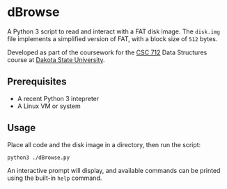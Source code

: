 # dBrowse
A Python 3 script to read and interact with a FAT disk image. The `disk.img` file implements a simplified version of FAT, with a block size of `512` bytes.

Developed as part of the coursework for the [CSC 712](https://catalog.dsu.edu/preview_course_nopop.php?catoid=41&coid=25740) Data Structures course at [Dakota State University](https://dsu.edu/).

## Prerequisites
* A recent Python 3 intepreter
* A Linux VM or system

## Usage
Place all code and the disk image in a directory, then run the script:
```bash
python3 ./dBrowse.py
```

An interactive prompt will display, and available commands can be printed using the built-in `help` command.